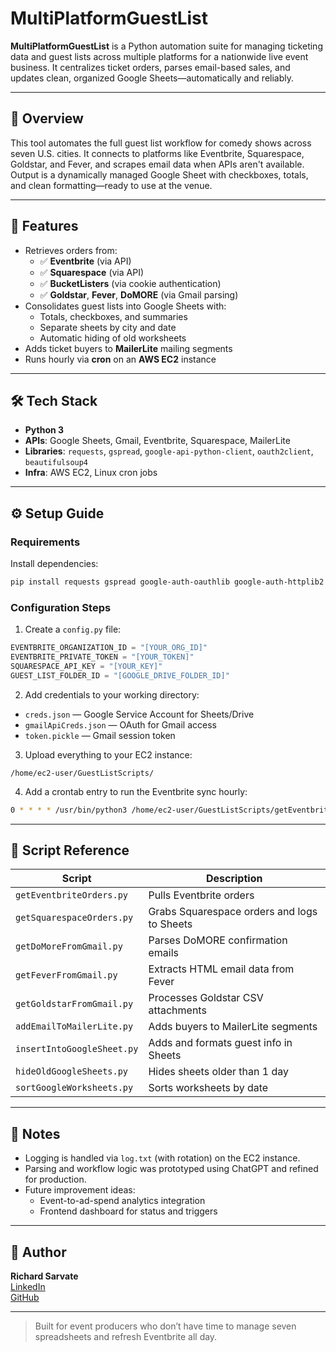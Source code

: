 # MultiPlatformGuestList

**MultiPlatformGuestList** is a Python automation suite for managing ticketing data and guest lists across multiple platforms for a nationwide live event business. It centralizes ticket orders, parses email-based sales, and updates clean, organized Google Sheets—automatically and reliably.

---

## 📌 Overview

This tool automates the full guest list workflow for comedy shows across seven U.S. cities. It connects to platforms like Eventbrite, Squarespace, Goldstar, and Fever, and scrapes email data when APIs aren't available. Output is a dynamically managed Google Sheet with checkboxes, totals, and clean formatting—ready to use at the venue.

---

## 🔑 Features

- Retrieves orders from:
  - ✅ **Eventbrite** (via API)
  - ✅ **Squarespace** (via API)
  - ✅ **BucketListers** (via cookie authentication)
  - ✅ **Goldstar**, **Fever**, **DoMORE** (via Gmail parsing)
- Consolidates guest lists into Google Sheets with:
  - Totals, checkboxes, and summaries
  - Separate sheets by city and date
  - Automatic hiding of old worksheets
- Adds ticket buyers to **MailerLite** mailing segments
- Runs hourly via **cron** on an **AWS EC2** instance

---

## 🛠️ Tech Stack

- **Python 3**
- **APIs**: Google Sheets, Gmail, Eventbrite, Squarespace, MailerLite
- **Libraries**: `requests`, `gspread`, `google-api-python-client`, `oauth2client`, `beautifulsoup4`
- **Infra**: AWS EC2, Linux cron jobs

---

## ⚙️ Setup Guide

### Requirements

Install dependencies:
```bash
pip install requests gspread google-auth-oauthlib google-auth-httplib2 google-api-python-client beautifulsoup4
```

### Configuration Steps

1. Create a `config.py` file:
```python
EVENTBRITE_ORGANIZATION_ID = "[YOUR_ORG_ID]"
EVENTBRITE_PRIVATE_TOKEN = "[YOUR_TOKEN]"
SQUARESPACE_API_KEY = "[YOUR_KEY]"
GUEST_LIST_FOLDER_ID = "[GOOGLE_DRIVE_FOLDER_ID]"
```

2. Add credentials to your working directory:
- `creds.json` — Google Service Account for Sheets/Drive
- `gmailApiCreds.json` — OAuth for Gmail access
- `token.pickle` — Gmail session token

3. Upload everything to your EC2 instance:
```
/home/ec2-user/GuestListScripts/
```

4. Add a crontab entry to run the Eventbrite sync hourly:
```bash
0 * * * * /usr/bin/python3 /home/ec2-user/GuestListScripts/getEventbriteOrders.py
```

---

## 🧪 Script Reference

| Script | Description |
|--------|-------------|
| `getEventbriteOrders.py` | Pulls Eventbrite orders |
| `getSquarespaceOrders.py` | Grabs Squarespace orders and logs to Sheets |
| `getDoMoreFromGmail.py` | Parses DoMORE confirmation emails |
| `getFeverFromGmail.py` | Extracts HTML email data from Fever |
| `getGoldstarFromGmail.py` | Processes Goldstar CSV attachments |
| `addEmailToMailerLite.py` | Adds buyers to MailerLite segments |
| `insertIntoGoogleSheet.py` | Adds and formats guest info in Sheets |
| `hideOldGoogleSheets.py` | Hides sheets older than 1 day |
| `sortGoogleWorksheets.py` | Sorts worksheets by date |

---

## 🧠 Notes

- Logging is handled via `log.txt` (with rotation) on the EC2 instance.
- Parsing and workflow logic was prototyped using ChatGPT and refined for production.
- Future improvement ideas:
  - Event-to-ad-spend analytics integration
  - Frontend dashboard for status and triggers

---

## 👤 Author

**Richard Sarvate**  
[LinkedIn](https://www.linkedin.com/in/richardsarvate/)  
[GitHub](https://github.com/richsarvate)

---

> Built for event producers who don’t have time to manage seven spreadsheets and refresh Eventbrite all day.
